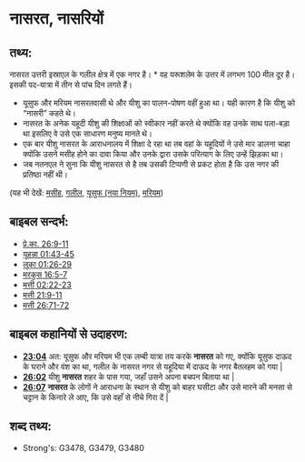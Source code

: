 # नासरत, नासरियों #

## तथ्य: ##

नासरत उत्तरी इस्राएल के गलील क्षेत्र में एक नगर है। * वह यरूशलेम के उत्तर में लगभग 100 मील दूर है। इसकी पद-यात्रा में तीन से पांच दिन लगते हैं।

* यूसुफ और मरियम नासरतवासी थे और यीशु का पालन-पोषण वहीं हुआ था। यही कारण है कि यीशु को “नासरी” कहते थे।
* नासरत के अनेक यहूदी यीशु की शिक्षाओं को स्वीकार नहीं करते थे क्योंकि वह उनके साथ पला-बड़ा था इसलिए वे उसे एक साधारण मनुष्य मानते थे।
* एक बार यीशु नासरत के आराधनालय में शिक्षा दे रहा था तब वहां के यहूदियों ने उसे मार डालना चाहा क्योंकि उसने मसीह होने का दावा किया और उनके द्वारा उसके परित्याग के लिए उन्हें झिड़का था।
* जब नतनएल ने सुना कि यीशु नासरत से है तब उसकी टिप्पणी से प्रकट होता है कि उस नगर की प्रतिष्ठा नहीं थी।

(यह भी देखें: [मसीह](../kt/christ.md), [गलील](../names/galilee.md), [यूसुफ (नया नियम)](../names/josephnt.md), [मरियम](../names/mary.md))

## बाइबल सन्दर्भ: ##

* [प्रे.का. 26:9-11](rc://en/tn/help/act/26/09)
* [यूहन्ना 01:43-45](rc://en/tn/help/jhn/01/43)
* [लूका 01:26-29](rc://en/tn/help/luk/01/26)
* [मरकुस 16:5-7](rc://en/tn/help/mrk/16/05)
* [मत्ती 02:22-23](rc://en/tn/help/mat/02/22)
* [मत्ती 21:9-11](rc://en/tn/help/mat/21/09)
* [मत्ती 26:71-72](rc://en/tn/help/mat/26/71)

## बाइबल कहानियों से उदाहरण: ##

* __[23:04](rc://en/tn/help/obs/23/04)__ अत: यूसुफ और मरियम भी एक लम्बी यात्रा तय करके __नासरत__ को गए, क्योंकि यूसुफ दाऊद के घराने और वंश का था, गलील के नासरत नगर से यहूदिया में दाऊद के नगर बैतलहम को गया |
* __[26:02](rc://en/tn/help/obs/26/02)__ यीशु __नासरत__ शहर के पास गया, जहाँ उसने अपना बचपन बिताया था | 
* __[26:07](rc://en/tn/help/obs/26/07)__ __नासरत__ के लोगों ने आराधना के स्थान से यीशु को बाहर घसीटा और उसे मारने की मनसा से चट्टान के किनारे ले आए, कि उसे वहाँ से नीचे गिरा दें |

## शब्द तथ्य: ##

* Strong's: G3478, G3479, G3480
